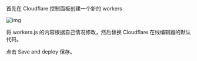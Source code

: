 首先在 Cloudflare 控制面板创建一个新的 workers

![img](https://i.natfrp.org/a89af0dd723f5be7a9d779509f06657f.png)

将 workers.js 的内容根据自己情况修改，然后替换 Cloudflare 在线编辑器的默认代码。

点击 Save and deploy 保存。

